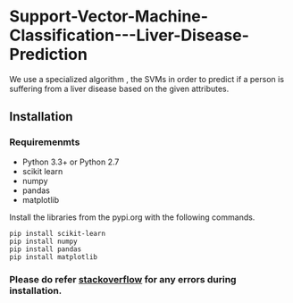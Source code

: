 # Support-Vector-Machine-Classification---Liver-Disease-Prediction
We use a specialized algorithm , the SVMs in order to predict if a person is suffering from a liver disease based on the given attributes.

## Installation

### Requiremenmts
* Python 3.3+ or Python 2.7 
* scikit learn
* numpy 
* pandas
* matplotlib

Install the libraries from the pypi.org with the following commands.
```
pip install scikit-learn
pip install numpy
pip install pandas
pip install matplotlib
```
### Please do refer [stackoverflow](https://stackoverflow.com/) for any errors during installation.
